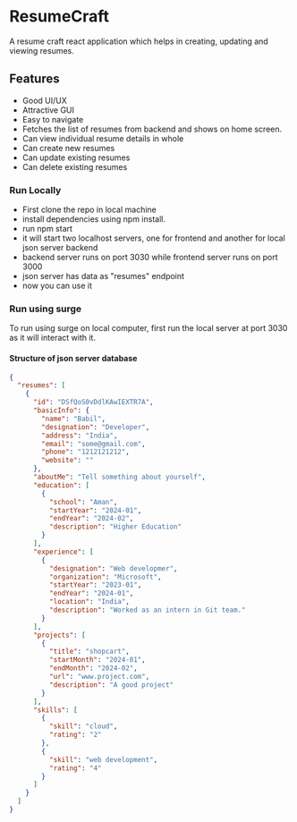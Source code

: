 # ResumeCraft

A resume craft react application which helps in creating, updating and viewing resumes.

## Features
- Good UI/UX
- Attractive GUI
- Easy to navigate
- Fetches the list of resumes from backend and shows on home screen.
- Can view individual resume details in whole
- Can create new resumes
- Can update existing resumes
- Can delete existing resumes

### Run Locally
- First clone the repo in local machine
- install dependencies using npm install.
- run npm start
- it will start two localhost servers, one for frontend and another for local json server backend
- backend server runs on port 3030 while frontend server runs on port 3000
- json server has data as "resumes" endpoint
- now you can use it

### Run using surge
To run using surge on local computer, first run the local server at port 3030 as it will interact with it.

#### Structure of json server database
```json
{
  "resumes": [
    {
      "id": "DSfQoS0vDdlKAwIEXTR7A",
      "basicInfo": {
        "name": "Babil",
        "designation": "Developer",
        "address": "India",
        "email": "some@gmail.com",
        "phone": "1212121212",
        "website": ""
      },
      "aboutMe": "Tell something about yourself",
      "education": [
        {
          "school": "Aman",
          "startYear": "2024-01",
          "endYear": "2024-02",
          "description": "Higher Education"
        }
      ],
      "experience": [
        {
          "designation": "Web developmer",
          "organization": "Microsoft",
          "startYear": "2023-01",
          "endYear": "2024-01",
          "location": "India",
          "description": "Worked as an intern in Git team."
        }
      ],
      "projects": [
        {
          "title": "shopcart",
          "startMonth": "2024-01",
          "endMonth": "2024-02",
          "url": "www.project.com",
          "description": "A good project"
        }
      ],
      "skills": [
        {
          "skill": "cloud",
          "rating": "2"
        },
        {
          "skill": "web development",
          "rating": "4"
        }
      ]
    }
  ]
}
```
